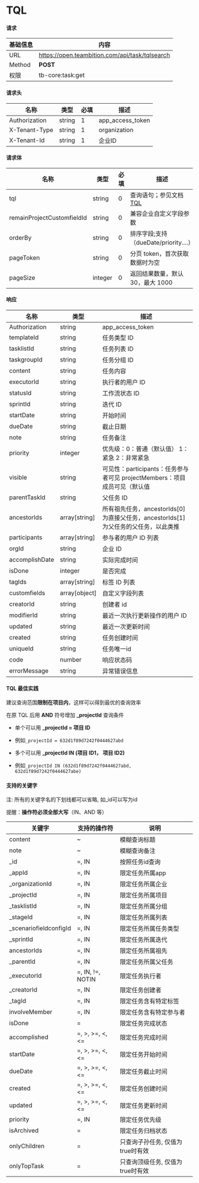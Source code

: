# TQL

#### 请求

| 基础信息 | 内容                                           |
| -------- | ---------------------------------------------- |
| URL      | https://open.teambition.com/api/task/tqlsearch |
| Method   | **POST**                                       |
| 权限     | tb-core:task:get                               |

#### 请求头

| 名称          | 类型   | 必填 | 描述             |
| ------------- | ------ | ---- | ---------------- |
| Authorization | string | 1    | app_access_token |
| X-Tenant-Type | string | 1    | organization     |
| X-Tenant-Id   | string | 1    | 企业ID           |

#### 请求体

| 名称                       | 类型    | 必填 | 描述                                                         |
| -------------------------- | ------- | ---- | ------------------------------------------------------------ |
| tql                        | string  | 0    | 查询语句；参见文档[TQL](https://thoughts.teambition.com/share/6233d89c89630f0041a381a1#title=TQL介绍) |
| remainProjectCustomfieldId | string  | 0    | 兼容企业自定义字段参数                                       |
| orderBy                    | string  | 0    | 排序字段;支持（dueDate/priority....）                        |
| pageToken                  | string  | 0    | 分页 token，首次获取数据时为空                               |
| pageSize                   | integer | 0    | 返回结果数量，默认 30，最大 1000                             |

#### 响应

| 名称          | 类型   | 描述             |
| ------------- | ------ | ---------------- |
| Authorization | string | app_access_token |
| templateId | string | 任务类型 ID |
| tasklistId | string | 任务列表 ID |
| taskgroupId | string | 任务分组 ID |
| content | string | 任务内容 |
| executorId | string | 执行者的用户 ID |
| statusId | string | 工作流状态 ID |
| sprintId | string | 迭代 ID |
| startDate | string | 开始时间 |
| dueDate | string | 截止日期 |
| note | string | 任务备注 |
| priority | integer | 优先级：0：普通（默认值） 1：紧急 2：非常紧急 |
| visible | string | 可见性：participants：任务参与者可见 projectMembers：项目成员可见（默认值 |
| parentTaskId | string | 父任务 ID |
| ancestorIds | array[string] | 所有祖先任务，ancestorIds[0] 为直接父任务，ancestorIds[1] 为父任务的父任务，以此类推 |
| participants | array[string] | 参与者的用户 ID 列表 |
| orgId | string | 企业 ID |
| accomplishDate | string | 实际完成时间 |
| isDone | integer | 是否完成 |
| tagIds | array[string] | 标签 ID 列表 |
| customfields | array[object] | 自定义字段列表 |
| creatorId | string | 创建者 id |
| modifierId | string | 最近一次执行更新操作的用户 ID |
| updated | string | 最近一次更新时间 |
| created | string | 任务创建时间 |
| uniqueId | string | 任务唯一id |
| code | number | 响应状态码 |
| errorMessage | string | 异常错误信息 |

#### TQL 最佳实践

建议查询范围**限制在项目内**，这样可以得到最优的查询效率

在原 TQL 后用 **AND** 符号增加 **_projectId** 查询条件

- 单个可以用 **_projectId = 项目 ID** 

- 例如`_projectId = 632d1f89d7242f0444627abd `

- 多个可以用 **_projectId IN (项目 ID1， 项目 ID2)** 

- 例如`_projectId IN (632d1f89d7242f0444627abd, 632d1f89d7242f0444627abe)`

#### 支持的关键字

注: 所有的关键字名的下划线都可以省略, 如_id可以写为id

提醒：**操作符必须全部大写**（IN、AND 等）

| 关键字                 | 支持的操作符     | 说明                             |
| ---------------------- | ---------------- | -------------------------------- |
| content                | ~                | 模糊查询标题                     |
| note                   | ~                | 模糊查询备注                     |
| _id                    | =, IN            | 按照任务id查询                   |
| _appId                 | =, IN            | 限定任务所属app                  |
| _organizationId        | =, IN            | 限定任务所属企业                 |
| _projectId             | =, IN            | 限定任务所属项目                 |
| _tasklistId            | =, IN            | 限定任务所属分组                 |
| _stageId               | =, IN            | 限定任务所属列表                 |
| _scenariofieldconfigId | =, IN            | 限定任务所属任务类型             |
| _sprintId              | =, IN            | 限定任务所属迭代                 |
| ancestorIds            | =, IN            | 限定任务所属祖先                 |
| _parentId              | =, IN            | 限定任务所属父任务               |
| _executorId            | =, IN, !=, NOTIN | 限定任务执行者                   |
| _creatorId             | =, IN            | 限定任务创建者                   |
| _tagId                 | =, IN            | 限定任务含有特定标签             |
| involveMember          | =, IN            | 限定任务含有特定参与者           |
| isDone                 | =                | 限定任务完成状态                 |
| accomplished           | =, >, >=, <, <=  | 限定任务完成时间                 |
| startDate              | =, >, >=, <, <=  | 限定任务开始时间                 |
| dueDate                | =, >, >=, <, <=  | 限定任务截止时间                 |
| created                | =, >, >=, <, <=  | 限定任务创建时间                 |
| updated                | =, >, >=, <, <=  | 限定任务更新时间                 |
| priority               | =, IN            | 限定任务优先级                   |
| isArchived             | =                | 限定任务归档状态                 |
| onlyChildren           | =                | 只查询子孙任务, 仅值为true时有效 |
| onlyTopTask            | =                | 只查询顶级任务, 仅值为true时有效 |